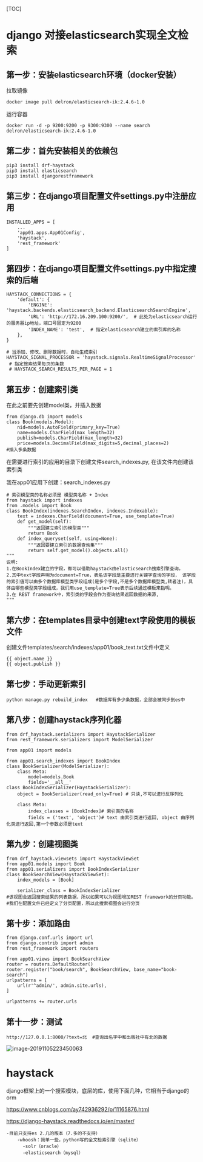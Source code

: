 

[TOC]



# django 对接elasticsearch实现全文检索

## 第一步：安装elasticsearch环境（docker安装）

拉取镜像

```
docker image pull delron/elasticsearch-ik:2.4.6-1.0
```

运行容器

```
docker run -d -p 9200:9200 -p 9300:9300 --name search delron/elasticsearch-ik:2.4.6-1.0
```

## 第二步：首先安装相关的依赖包

```
pip3 install drf-haystack 
pip3 install elasticsearch
pip3 install djangorestframework
```

## 第三步：在django项目配置文件settings.py中注册应用

```
INSTALLED_APPS = [
    ...
    'app01.apps.App01Config',        
    'haystack',
    'rest_framework'
]
```

## 第四步：在django项目配置文件settings.py中指定搜索的后端

```
HAYSTACK_CONNECTIONS = {
    'default': {
        'ENGINE': 'haystack.backends.elasticsearch_backend.ElasticsearchSearchEngine',
        'URL': 'http://172.16.209.100:9200/',  # 此处为elasticsearch运行的服务器ip地址，端口号固定为9200
        'INDEX_NAME': 'test',  # 指定elasticsearch建立的索引库的名称
    },
}

# 当添加、修改、删除数据时，自动生成索引
HAYSTACK_SIGNAL_PROCESSOR = 'haystack.signals.RealtimeSignalProcessor'
 # 指定搜索结果每页的条数
 # HAYSTACK_SEARCH_RESULTS_PER_PAGE = 1
```

## 第五步：创建索引类

在此之前要先创建model类，并插入数据

```
from django.db import models
class Book(models.Model):
    nid=models.AutoField(primary_key=True)
    name=models.CharField(max_length=32)
    publish=models.CharField(max_length=32)
    price=models.DecimalField(max_digits=5,decimal_places=2)
#插入多条数据
```

在需要进行索引的应用的目录下创建文件search_indexes.py, 在该文件内创建该索引类

我在app01应用下创建：search_indexes.py

```
# 索引模型类的名称必须是 模型类名称 + Index
from haystack import indexes
from .models import Book
class BookIndex(indexes.SearchIndex, indexes.Indexable):
    text = indexes.CharField(document=True, use_template=True)
    def get_model(self):
        """返回建立索引的模型类"""
        return Book
    def index_queryset(self, using=None):
        """返回要建立索引的数据查询集"""
        return self.get_model().objects.all()
"""
说明: 
1.在BookIndex建立的字段，都可以借助haystack由elasticsearch搜索引擎查询。
2.其中text字段声明为document=True，表名该字段是主要进行关键字查询的字段， 该字段的索引值可以由多个数据库模型类字段组成(是多个字段,不是多个数据库模型类,转者注)，具体由哪些模型类字段组成，我们用use_template=True表示后续通过模板来指明。
3.在 REST framework中，索引类的字段会作为查询结果返回数据的来源, 
"""
```

## 第六步：在templates目录中创建text字段使用的模板文件

创建文件templates/search/indexes/app01/book_text.txt文件中定义

```
{{ object.name }}
{{ object.publish }}
```

## 第七步：手动更新索引

```
python manage.py rebuild_index   #数据库有多少条数据，全部会被同步到es中
```

## 第八步：创建haystack序列化器

```
from drf_haystack.serializers import HaystackSerializer
from rest_framework.serializers import ModelSerializer

from app01 import models

from app01.search_indexes import BookIndex
class BookSerializer(ModelSerializer):
    class Meta:
        model=models.Book
        fields='__all__'
class BookIndexSerializer(HaystackSerializer):
    object = BookSerializer(read_only=True) # 只读,不可以进行反序列化

    class Meta:
        index_classes = [BookIndex]# 索引类的名称
        fields = ('text', 'object')# text 由索引类进行返回, object 由序列化类进行返回,第一个参数必须是text
```

## 第九步：创建视图类

```
from drf_haystack.viewsets import HaystackViewSet
from app01.models import Book
from app01.serializers import BookIndexSerializer
class BookSearchView(HaystackViewSet):
    index_models = [Book]

    serializer_class = BookIndexSerializer
#该视图会返回搜索结果的列表数据，所以如果可以为视图增加REST framework的分页功能。
#我们在配置文件已经定义了分页配置，所以此搜索视图会进行分页
```

## 第十步：添加路由

```
from django.conf.urls import url
from django.contrib import admin
from rest_framework import routers

from app01.views import BookSearchView
router = routers.DefaultRouter()
router.register("book/search", BookSearchView, base_name="book-search")
urlpatterns = [
    url(r'^admin/', admin.site.urls),
]

urlpatterns += router.urls
```

## 第十一步：测试

```
http://127.0.0.1:8000/?text=北  #查询出名字中和出版社中有北的数据
```

![image-20191105223450063](https://tva1.sinaimg.cn/large/006y8mN6gy1g8njevn11gj31oj0u0wju.jpg)

# haystack

django框架上的一个搜索模块，底层的库，使用下面几种，它相当于django的orm

https://www.cnblogs.com/ay742936292/p/11165876.html

https://django-haystack.readthedocs.io/en/master/



	-目前只支持es 2.几的版本（7.多的不支持）
	    -whoosh：简单一些，python写的全文检索引擎（sqlite）
	      -solr（oracle）
	      -elasticsearch（mysql）
